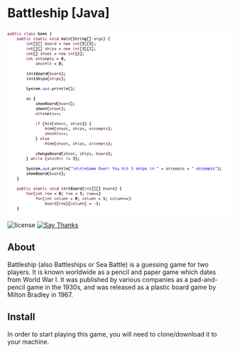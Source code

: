 # Battleship [Java]
![Project Preview](other/thumbnail.png)

![license](https://img.shields.io/apm/l/vim-mode.svg)
[![Say Thanks](https://img.shields.io/badge/say-thanks-ff69b4.svg)](https://saythanks.io/to/NicholasAdamou)

## About

Battleship (also Battleships or Sea Battle) is a guessing game for two players. It is known worldwide as a pencil and paper game which dates from World War I. It was published by various companies as a pad-and-pencil game in the 1930s, and was released as a plastic board game by Milton Bradley in 1967.

## Install

In order to start playing this game, you will need to clone/download it to your machine.
